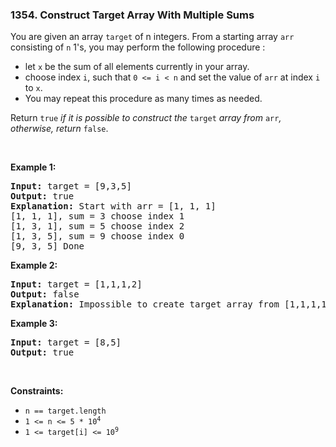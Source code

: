 <h3 align="left"> 1354. Construct Target Array With Multiple Sums</h3>
<div><p>You are given an array <code>target</code> of n integers. From a starting array <code>arr</code> consisting of <code>n</code> 1's, you may perform the following procedure :</p>

<ul>
	<li>let <code>x</code> be the sum of all elements currently in your array.</li>
	<li>choose index <code>i</code>, such that <code>0 &lt;= i &lt; n</code> and set the value of <code>arr</code> at index <code>i</code> to <code>x</code>.</li>
	<li>You may repeat this procedure as many times as needed.</li>
</ul>

<p>Return <code>true</code> <em>if it is possible to construct the</em> <code>target</code> <em>array from</em> <code>arr</code><em>, otherwise, return</em> <code>false</code>.</p>

<p>&nbsp;</p>
<p><strong>Example 1:</strong></p>

<pre><strong>Input:</strong> target = [9,3,5]
<strong>Output:</strong> true
<strong>Explanation:</strong> Start with arr = [1, 1, 1] 
[1, 1, 1], sum = 3 choose index 1
[1, 3, 1], sum = 5 choose index 2
[1, 3, 5], sum = 9 choose index 0
[9, 3, 5] Done
</pre>

<p><strong>Example 2:</strong></p>

<pre><strong>Input:</strong> target = [1,1,1,2]
<strong>Output:</strong> false
<strong>Explanation:</strong> Impossible to create target array from [1,1,1,1].
</pre>

<p><strong>Example 3:</strong></p>

<pre><strong>Input:</strong> target = [8,5]
<strong>Output:</strong> true
</pre>

<p>&nbsp;</p>
<p><strong>Constraints:</strong></p>

<ul>
	<li><code>n == target.length</code></li>
	<li><code>1 &lt;= n &lt;= 5 * 10<sup>4</sup></code></li>
	<li><code>1 &lt;= target[i] &lt;= 10<sup>9</sup></code></li>
</ul>
</div>